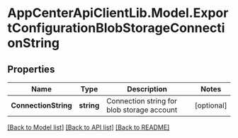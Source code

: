 # AppCenterApiClientLib.Model.ExportConfigurationBlobStorageConnectionString
## Properties

Name | Type | Description | Notes
------------ | ------------- | ------------- | -------------
**ConnectionString** | **string** | Connection string for blob storage account | [optional] 

[[Back to Model list]](../README.md#documentation-for-models) [[Back to API list]](../README.md#documentation-for-api-endpoints) [[Back to README]](../README.md)

